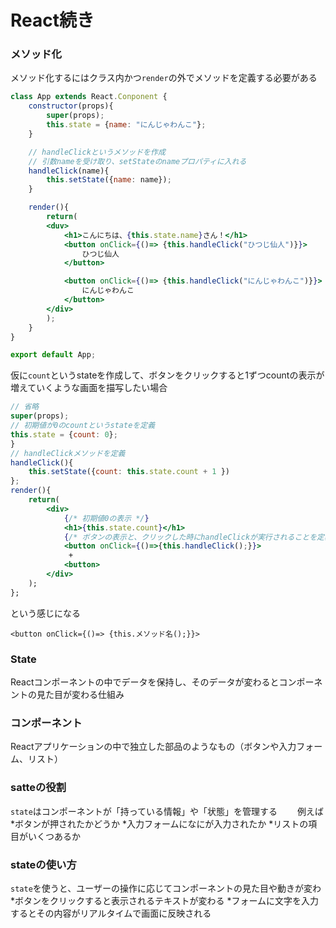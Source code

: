 # React続き
### メソッド化

メソッド化するにはクラス内かつ`render`の外でメソッドを定義する必要がある
```jsx
class App extends React.Conponent {
    constructor(props){
        super(props);
        this.state = {name: "にんじゃわんこ"};
    }

    // handleClickというメソッドを作成
    // 引数nameを受け取り、setStateのnameプロパティに入れる
    handleClick(name){
        this.setState({name: name});
    }

    render(){
        return(
        <duv>
            <h1>こんにちは、{this.state.name}さん！</h1>
            <button onClick={()=> {this.handleClick("ひつじ仙人")}}>
                ひつじ仙人
            </button>

            <button onClick={()=> {this.handleClick("にんじゃわんこ")}}>
                にんじゃわんこ
            </button>
        </div>
        );
    }
}

export default App;
```

仮に`count`というstateを作成して、ボタンをクリックすると1ずつcountの表示が増えていくような画面を描写したい場合
```jsx
// 省略
super(props);
// 初期値が0のcountというstateを定義
this.state = {count: 0};
}
// handleClickメソッドを定義
handleClick(){
    this.setState({count: this.state.count + 1 })
};
render(){
    return(
        <div>
            {/* 初期値0の表示 */}
            <h1>{this.state.count}</h1>
            {/* ボタンの表示と、クリックした時にhandleClickが実行されることを定義 */}
            <button onClick={()=>{this.handleClick();}}>
             +
            <button>
        </div>
    );
};
```
という感じになる

`<button onClick={()=> {this.メソッド名();}}>`

### State
Reactコンポーネントの中でデータを保持し、そのデータが変わるとコンポーネントの見た目が変わる仕組み
### コンポーネント
Reactアプリケーションの中で独立した部品のようなもの（ボタンや入力フォーム、リスト）
### satteの役割
`state`はコンポーネントが「持っている情報」や「状態」を管理する　　
例えば
*ボタンが押されたかどうか
*入力フォームになにが入力されたか
*リストの項目がいくつあるか
### stateの使い方
`state`を使うと、ユーザーの操作に応じてコンポーネントの見た目や動きが変わ　　
*ボタンをクリックすると表示されるテキストが変わる
*フォームに文字を入力するとその内容がリアルタイムで画面に反映される
